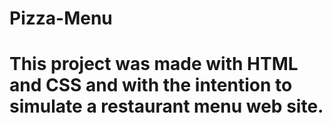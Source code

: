 # Pizza-Menu
# This project was made with HTML and CSS and with the intention to simulate a restaurant menu web site. 
